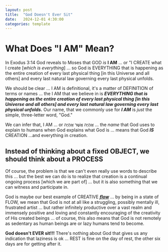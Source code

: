 ```yaml
---
layout: post
title:  "God Doesn't Ever Sit"
date:   2024-12-01 4:30:00
categories: template
---
```



# What Does "I AM" Mean?

In Exodus 3:14 God reveals to Moses that GOD *is* **I AM**  ... or "I CREATE what I create [*which is everything*] ... so God is EVERYTHING that is happening as the entire creation of every last physical thing [in this Universe and all others] and every last natural law governing every last physical unfolds.

We should be clear ... I AM is definitional, it's a matter of DEFINITION of terms or names ... the I AM that we believe in is ***EVERYTHING that is happening as the entire creation of every last physical thing [in this Universe and all others] and every last natural law governing every last physical unfolds.***  Our name, that we commonly use for ***I AM*** is *just* the simple, three-letter word, "God."

We can infer that, I AM ... or אֶהְיֶה אֲשֶׁר אֶהְיֶה‎ ... the *name* that God uses to explain to humans when God explains what God is ... means that God ***IS*** CREATION ...and everything in creation. 

## Instead of thinking about a fixed OBJECT, we should think about a PROCESS

Of course, the problem is that we can't even really use words to describe this ... but the best we can do is to realize that creation is a continual ongoing process [which we are part of] ... but it is also something that we can witness and participate in.

God is maybe our best example of CREATIVE [***flow***](https://youtu.be/7dSzKnf5WWg) ... by being in a state of FLOW, we mean that God is not at all like a struggling, possibly mentally ill, frustrated artist ... but rather infinitely productive over a vast realm and immensely positive and loving and constantly encouraging of the creativity of His created beings ... of course, this also means that God is not remotely as sedentary as human beings are or lazy humans tend to become. 

**God doesn't EVER sit!!!** There's nothing about God that gives us any indication that laziness is ok ... REST is fine on the day of rest, the other six days are for getting after it.
